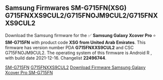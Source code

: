 <h2>Samsung Firmwares SM-G715FN(XSG) G715FNXXS9CUL2/G715FNOJM9CUL2/G715FNXXS9CUL2</h2>
Download the Samsung firmware for the ✅ <strong>Samsung Galaxy Xcover Pro </strong> ⭐ <strong>SM-G715FN</strong> with product code <strong>XSG</strong> <strong> from United Arab Emirates</strong>. This firmware has version number PDA <strong>G715FNXXS9CUL2</strong> and CSC G715FNOJM9CUL2. The operating system of this firmware is Android R , with build date 2021-12-16. Changelist <strong>22496744</strong>.


[SM-G715FN](https://samfirm.shop/samsung/model/SM-G715FN)
[G715FNXXS9CUL2](https://samfirm.shop/samsung/pda/G715FNXXS9CUL2)
[Download Firmware Samsung Galaxy Xcover Pro SM-G715FN](https://samfirm.shop/samsung/firmware/482791)
